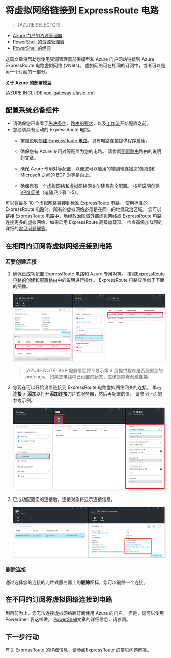 <properties
   pageTitle="使用资源管理器部署模型和 Azure 门户网站链接到 ExpressRoute 电路虚拟网络 |Microsoft Azure"
   description="本文档概述了如何将虚拟网络 (VNets) 链接到 ExpressRoute 的电路。"
   services="expressroute"
   documentationCenter="na"
   authors="cherylmc"
   manager="carmonm"
   editor=""
   tags="azure-resource-manager"/>
<tags
   ms.service="expressroute"
   ms.devlang="na"
   ms.topic="article"
   ms.tgt_pltfrm="na"
   ms.workload="infrastructure-services"
   ms.date="10/10/2016"
   ms.author="cherylmc" />

# <a name="link-a-virtual-network-to-an-expressroute-circuit"></a>将虚拟网络链接到 ExpressRoute 电路

> [AZURE.SELECTOR]
- [Azure 门户的资源管理器](expressroute-howto-linkvnet-portal-resource-manager.md)
- [PowerShell 的资源管理器](expressroute-howto-linkvnet-arm.md)
- [PowerShell 的经典](expressroute-howto-linkvnet-classic.md)



这篇文章将帮助您使用资源管理器部署模型和 Azure 门户网站链接到 Azure ExpressRoute 电路虚拟网络 (VNets)。 虚拟网络可在相同的订阅中，或者可以是另一个订阅的一部分。


**关于 Azure 的部署模型**

[AZURE.INCLUDE [vpn-gateway-clasic-rm](../../includes/vpn-gateway-classic-rm-include.md)]

## <a name="configuration-prerequisites"></a>配置系统必备组件

- 请确保您已查看了[先决条件](expressroute-prerequisites.md)、[路由的要求](expressroute-routing.md)，以及[工作流](expressroute-workflows.md)开始配置之前。
- 您必须具有活动的 ExpressRoute 电路。
    - 按照说明[创建 ExpressRoute 电路](expressroute-howto-circuit-arm.md)，具有电路连接提供程序启用。

    - 确保您有 Azure 专用对等配置为您的电路。 请参阅[配置路由](expressroute-howto-routing-portal-resource-manager.md)路由的说明的文章。

    - 确保 Azure 专用对等配置，以便您可以启用的端到端连接您的网络和 Microsoft 之间的 BGP 对等是向上。

    - 确保您有一个虚拟网络和虚拟网络网关创建且完全配置。 按照说明创建[VPN 网关](../articles/vpn-gateway/vpn-gateway-howto-site-to-site-resource-manager-portal.md)（追随只步骤 1-5）。

可以将最多 10 个虚拟网络链接到标准 ExpressRoute 电路。 使用标准的 ExpressRoute 电路时，所有的虚拟网络必须是在同一的地缘政治区域。 您可以链接 ExpressRoute 电路中，地缘政治区域外部虚拟网络或 ExpressRoute 电路连接更多的虚拟网络，如果启用 ExpressRoute 高级加载项。 检查高级加载项的详细的[常见问题解答](expressroute-faqs.md)。

## <a name="connect-a-virtual-network-in-the-same-subscription-to-a-circuit"></a>在相同的订阅将虚拟网络连接到电路


### <a name="to-create-a-connection"></a>若要创建连接

1. 确保已成功配置 ExpressRoute 电路和 Azure 专用对等。 按照[ExpressRoute 电路的创建](expressroute-howto-circuit-arm.md)和[配置路由](expressroute-howto-routing-arm.md)中的说明进行操作。 ExpressRoute 电路应类似于下面的图像。

    ![ExpressRoute 电路屏幕抓图](./media/expressroute-howto-linkvnet-portal-resource-manager/routing1.png)

    >[AZURE.NOTE] BGP 配置信息将不显示第 3 层提供程序是否配置您的 peerings。 如果您电路中已设置的状态，应该是能够创建连接。

2. 您现在可以开始设置链接到 ExpressRoute 电路虚拟网络网关的连接。 单击**连接** > **添加**以打开**添加连接**刀片式服务器，然后再配置的值。 请参阅下面的参考示例。


    ![添加连接屏幕抓图](./media/expressroute-howto-linkvnet-portal-resource-manager/samesub1.png)  


3. 已成功配置您的连接后，连接对象将显示连接信息。

    ![连接对象的屏幕快照](./media/expressroute-howto-linkvnet-portal-resource-manager/samesub2.png)


### <a name="to-delete-a-connection"></a>删除连接

通过选择您的连接的刀片式服务器上的**删除**图标，您可以删除一个连接。

## <a name="connect-a-virtual-network-in-a-different-subscription-to-a-circuit"></a>在不同的订阅将虚拟网络连接到电路

到目前为止，您无法连接虚拟网络跨订阅使用 Azure 的门户。 但是，您可以使用 PowerShell 要这样做。 [PowerShell](expressroute-howto-linkvnet-arm.md)文章的详细信息，请参阅。

## <a name="next-steps"></a>下一步行动

有关 ExpressRoute 的详细信息，请参阅[ExpressRoute 的常见问题解答](expressroute-faqs.md)。
